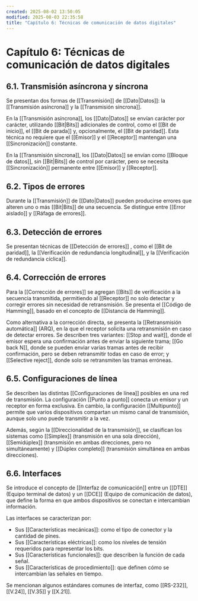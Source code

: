 ```yaml
---
created: 2025-08-02 13:50:05
modified: 2025-08-03 22:35:58
title: "Capítulo 6: Técnicas de comunicación de datos digitales"
---
```


# Capítulo 6: Técnicas de comunicación de datos digitales

## 6.1. Transmisión asíncrona y síncrona

Se presentan dos formas de [[Transmisión]] de [[Dato|Datos]]: la [[Transmisión asíncrona]] y la [[Transmisión síncrona]].

En la [[Transmisión asíncrona]], los [[Dato|Datos]] se envían carácter por carácter, utilizando [[Bit|Bits]] adicionales de control, como el [[Bit de inicio]], el [[Bit de parada]] y, opcionalmente, el [[Bit de paridad]]. Esta técnica no requiere que el [[Emisor]] y el [[Receptor]] mantengan una [[Sincronización]] constante.

En la [[Transmisión síncrona]], los [[Dato|Datos]] se envían como [[Bloque de datos]], sin [[Bit|Bits]] de control por carácter, pero se necesita [[Sincronización]] permanente entre [[Emisor]] y [[Receptor]].

## 6.2. Tipos de errores

Durante la [[Transmisión]] de [[Dato|Datos]] pueden producirse errores que alteren uno o más [[Bit|Bits]] de una secuencia. Se distingue entre [[Error aislado]] y [[Ráfaga de errores]].

## 6.3. Detección de errores

Se presentan técnicas de [[Detección de errores]] , como el [[Bit de paridad]], la [[Verificación de redundancia longitudinal]], y la [[Verificación de redundancia cíclica]].

## 6.4. Corrección de errores

Para la [[Corrección de errores]] se agregan [[Bits]] de verificación a la secuencia transmitida, permitiendo al [[Receptor]] no solo detectar y corregir errores sin necesidad de retransmisión. Se presenta el [[Código de Hamming]], basado en el concepto de [[Distancia de Hamming]].

Como alternativa a la corrección directa, se presenta la [[Retransmisión automática]] (ARQ), en la que el receptor solicita una retransmisión en caso de detectar errores. Se describen tres variantes: [[Stop and wait]], donde el emisor espera una confirmación antes de enviar la siguiente trama; [[Go back N]], donde se pueden enviar varias tramas antes de recibir confirmación, pero se deben retransmitir todas en caso de error; y [[Selective reject]], donde solo se retransmiten las tramas erróneas.

## 6.5. Configuraciones de línea

Se describen las distintas [[Configuraciones de línea]] posibles en una red de transmisión. La configuración [[Punto a punto]] conecta un emisor y un receptor en forma exclusiva. En cambio, la configuración [[Multipunto]] permite que varios dispositivos compartan un mismo canal de transmisión, aunque solo uno puede transmitir a la vez.

Además, según la [[Direccionalidad de la transmisión]], se clasifican los sistemas como [[Simplex]] (transmisión en una sola dirección), [[Semidúplex]] (transmisión en ambas direcciones, pero no simultáneamente) y [[Dúplex completo]] (transmisión simultánea en ambas direcciones).

## 6.6. Interfaces

Se introduce el concepto de [[Interfaz de comunicación]] entre un [[DTE]] (Equipo terminal de datos) y un [[DCE]] (Equipo de comunicación de datos), que define la forma en que ambos dispositivos se conectan e intercambian información.

Las interfaces se caracterizan por:

- Sus [[Características mecánicas]]: como el tipo de conector y la cantidad de pines.
- Sus [[Características eléctricas]]: como los niveles de tensión requeridos para representar los bits.
- Sus [[Características funcionales]]: que describen la función de cada señal.
- Sus [[Características de procedimiento]]: que definen cómo se intercambian las señales en tiempo.

Se mencionan algunos estándares comunes de interfaz, como [[RS-232]], [[V.24]], [[V.35]] y [[X.21]].
